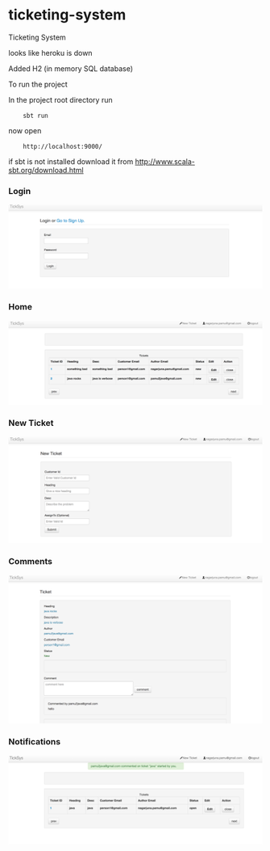 # ticketing-system
Ticketing System

looks like heroku is down

Added H2 (in memory SQL database)

To run the project

In the project root directory run

```
    sbt run
```

now open
```
    http://localhost:9000/
```

if sbt is not installed download it from http://www.scala-sbt.org/download.html

### Login

![UI](https://raw.githubusercontent.com/pamu/ticketing-system/master/images/login.png)

### Home

![UI](https://raw.githubusercontent.com/pamu/ticketing-system/master/images/home.png)

### New Ticket

![UI](https://raw.githubusercontent.com/pamu/ticketing-system/master/images/newticket.png)

### Comments

![UI](https://raw.githubusercontent.com/pamu/ticketing-system/master/images/comments.png)

### Notifications

![UI](https://raw.githubusercontent.com/pamu/ticketing-system/master/images/notifications.png)
